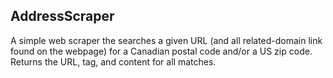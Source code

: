 ## AddressScraper

A simple web scraper the searches a given URL (and all related-domain link found on the webpage) for a Canadian postal code and/or a US zip code. Returns the URL, tag, and content for all matches.
